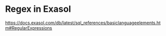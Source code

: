 # Regex in Exasol

https://docs.exasol.com/db/latest/sql_references/basiclanguageelements.htm#RegularExpressions
